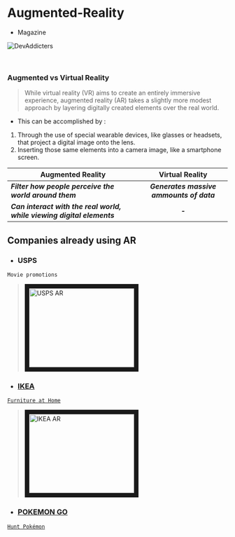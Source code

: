 # **Augmented-Reality**
* Magazine

![DevAddicters](https://pursuit-core.slack.com/files/U01F8BW7RCK/F01V1DR1Y00/devaddicters_cover_first_attempt_.png)

<br />

### Augmented  vs  Virtual Reality

>While virtual reality (VR) aims to create an entirely immersive experience, augmented reality (AR) takes a slightly more modest approach by layering digitally created elements over the real world.
 * This can be accomplished by :
 1. Through the use of special wearable devices, like glasses or headsets, that project a digital image onto the lens.
 2. Inserting those same elements into a camera image, like a smartphone screen.

| Augmented Reality | Virtual Reality |
| ------------------------------------------------------ | :--------------------------------------: | 
| ***Filter how people perceive the world around them*** | ***Generates massive ammounts of data*** |
| ***Can interact with the real world, while viewing digital elements*** | ***-*** |


## Companies already using AR 
* ### USPS
 `Movie promotions`
 ><a href="https://youtu.be/1fT7z892HDM" target="_blank"><img src="http://img.youtube.com/vi/1fT7z892HDM/0.jpg" alt="USPS AR" width="240" height="180" border="10" />
* ### IKEA
 `Furniture at Home`
 ><a href="https://youtu.be/vDNzTasuYEw" target="_blank"><img src="http://img.youtube.com/vi/vDNzTasuYEw/0.jpg" alt="IKEA AR" width="240" height="180" border="10" />
* ### POKEMON GO
 `Hunt Pokémon`
